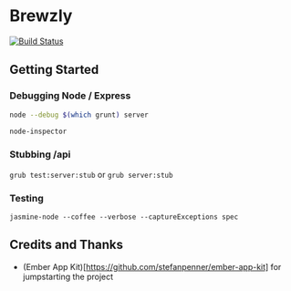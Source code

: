 # Brewzly

[![Build Status](https://travis-ci.org/finack/brewzly.png?branch=feature/chronicles)](https://travis-ci.org/finack/brewzly)

## Getting Started

### Debugging Node / Express

```sh
node --debug $(which grunt) server

node-inspector
```

### Stubbing /api

`grub test:server:stub` or `grub server:stub`

### Testing

`jasmine-node --coffee --verbose --captureExceptions spec`

## Credits and Thanks

* (Ember App Kit)[https://github.com/stefanpenner/ember-app-kit] for jumpstarting the project

